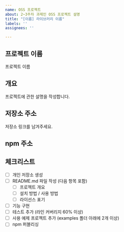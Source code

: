 ```yaml
---
name: OSS 프로젝트
about: 2~3주차 과제인 OSS 프로젝트 설명
title: "[이름] 라이브러리 이름"
labels: ''
assignees: ''

---
```


## 프로젝트 이름

프로젝트 이름

## 개요

프로젝트에 관한 설명을 작성합니다.

## 저장소 주소

저장소 링크를 남겨주세요.

## npm 주소

## 체크리스트

- [ ] 개인 저장소 생성
- [ ] README.md 파일 작성 (다음 항목 포함)
  - [ ] 프로젝트 개요
  - [ ] 설치 방법 / 사용 방법
  - [ ] 라이선스 표기
- [ ] 기능 구현
- [ ] 테스트 추가 (라인 커버리지 60% 이상)
- [ ] 사용 예제 프로젝트 추가 (examples 폴더 아래에 2개 이상)
- [ ] npm 퍼블리싱
